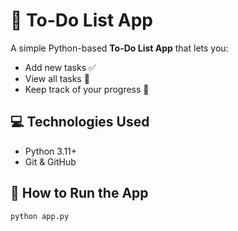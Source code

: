 # 📝 To-Do List App

A simple Python-based **To-Do List App** that lets you:
- Add new tasks ✅
- View all tasks 📌
- Keep track of your progress 🚀

## 💻 Technologies Used
- Python 3.11+
- Git & GitHub

## 🚀 How to Run the App
```bash
python app.py
